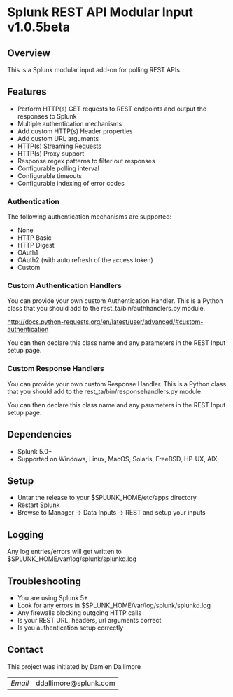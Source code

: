 # Splunk REST API Modular Input v1.0.5beta

## Overview

This is a Splunk modular input add-on for polling REST APIs.


## Features

* Perform HTTP(s) GET requests to REST endpoints and output the responses to Splunk
* Multiple authentication mechanisms
* Add custom HTTP(s) Header properties
* Add custom URL arguments
* HTTP(s) Streaming Requests
* HTTP(s) Proxy support
* Response regex patterns to filter out responses
* Configurable polling interval
* Configurable timeouts
* Configurable indexing of error codes

### Authentication

The following authentication mechanisms are supported:

* None
* HTTP Basic
* HTTP Digest
* OAuth1
* OAuth2 (with auto refresh of the access token)
* Custom


### Custom Authentication Handlers

You can provide your own custom Authentication Handler. This is a Python class that you should add to the 
rest_ta/bin/authhandlers.py module.

http://docs.python-requests.org/en/latest/user/advanced/#custom-authentication

You can then declare this class name and any parameters in the REST Input setup page.

### Custom Response Handlers

You can provide your own custom Response Handler. This is a Python class that you should add to the 
rest_ta/bin/responsehandlers.py module.

You can then declare this class name and any parameters in the REST Input setup page.


## Dependencies

* Splunk 5.0+
* Supported on Windows, Linux, MacOS, Solaris, FreeBSD, HP-UX, AIX

## Setup

* Untar the release to your $SPLUNK_HOME/etc/apps directory
* Restart Splunk
* Browse to Manager -> Data Inputs -> REST and setup your inputs


## Logging

Any log entries/errors will get written to $SPLUNK_HOME/var/log/splunk/splunkd.log


## Troubleshooting

* You are using Splunk 5+
* Look for any errors in $SPLUNK_HOME/var/log/splunk/splunkd.log
* Any firewalls blocking outgoing HTTP calls
* Is your REST URL, headers, url arguments correct
* Is you authentication setup correctly

## Contact

This project was initiated by Damien Dallimore
<table>

<tr>
<td><em>Email</em></td>
<td>ddallimore@splunk.com</td>
</tr>

</table>